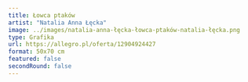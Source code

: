 ```yaml
---
title: Łowca ptaków
artist: "Natalia Anna Łęcka"
image: ../images/natalia-anna-łęcka-łowca-ptaków-natalia-łęcka.png
type: Grafika
url: https://allegro.pl/oferta/12904924427
format: 50x70 cm
featured: false
secondRound: false
---
```

